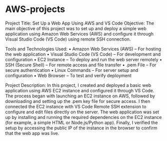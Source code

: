 # AWS-projects
Project Title: 
Set Up a Web App Using AWS and VS Code 
Objective: 
The main objective of this project was to set up and deploy a simple web application using 
Amazon Web Services (AWS) and configure it through Visual Studio Code (VS Code) using 
remote SSH connection. 


Tools and Technologies Used: 
• Amazon Web Services (AWS) – For hosting the web application 
• Visual Studio Code (VS Code) – For development and configuration 
• EC2 Instance – To deploy and run the web server remotely 
• SSH (Secure Shell) – For remote access and file transfer 
• .pem File – For secure authentication 
• Linux Commands – For server setup and configuration 
• Web Browser – To test and verify deployment 


Project Description: 
In this project, I created and deployed a basic web application using AWS EC2 instance and 
configured it through VS Code. 
The process began with launching an EC2 instance on AWS, followed by downloading and 
setting up the .pem key file for secure access. I then connected the EC2 instance with VS Code 
Remote SSH extension to configure and edit files directly on the server. 
The web application was set up by installing and running the required dependencies on the EC2 
instance (for example, a simple HTML or Node.js/Python app). Finally, I verified the setup by 
accessing the public IP of the instance in the browser to confirm that the web app was live.
